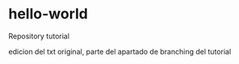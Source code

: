 # hello-world
Repository tutorial

edicion del txt original, parte del apartado de branching del tutorial
